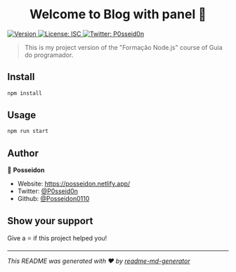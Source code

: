 <h1 align="center">Welcome to Blog with panel 👋</h1>
<p>
  <a href="https://www.npmjs.com/package/blog-with-panel" target="_blank">
    <img alt="Version" src="https://img.shields.io/npm/v/Blog with panel.svg">
  </a>
  <a href="#" target="_blank">
    <img alt="License: ISC" src="https://img.shields.io/badge/License-ISC-yellow.svg" />
  </a>
  <a href="https://twitter.com/P0sseid0n" target="_blank">
    <img alt="Twitter: P0sseid0n" src="https://img.shields.io/twitter/follow/P0sseid0n.svg?style=social" />
  </a>
</p>

> This is my project version of the &#34;Formação Node.js&#34; course of Guia do programador.

## Install

```sh
npm install
```

## Usage

```sh
npm run start
```

## Author

👤 **Posseidon**

* Website: https://posseidon.netlify.app/
* Twitter: [@P0sseid0n](https://twitter.com/P0sseid0n)
* Github: [@Posseidon0110](https://github.com/Posseidon0110)

## Show your support

Give a ⭐️ if this project helped you!

***
_This README was generated with ❤️ by [readme-md-generator](https://github.com/kefranabg/readme-md-generator)_
